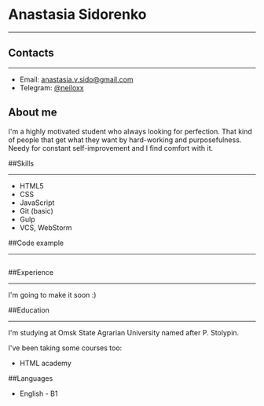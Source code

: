 # Anastasia Sidorenko

___

## Contacts
___
* Email: [anastasia.v.sido@gmail.com](mailto:anastasia.v.sido@gmail.com)
* Telegram: [@neiloxx](https://t.me/neiloxx)

## About me

I'm a highly motivated student who always looking for perfection. That kind of people that get what they want by
hard-working and purposefulness. Needy for constant self-improvement and I find comfort with it. 

##Skills
___
* HTML5
* CSS
* JavaScript
* Git (basic)
* Gulp
* VCS, WebStorm

##Code example
___
```js

```

##Experience
___
I'm going to make it soon :) 

##Education
___
I'm studying at Omsk State Agrarian University named after P. Stolypin. 

I've been taking some courses too:
* HTML academy


##Languages
* English - B1




